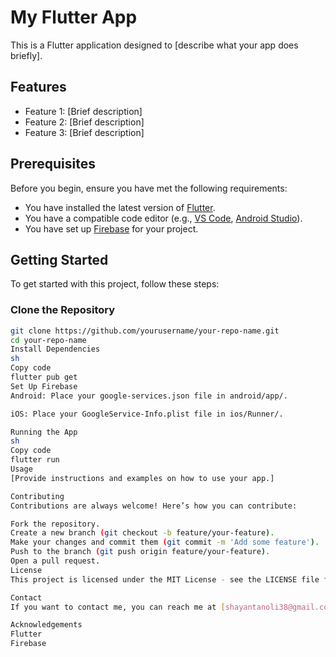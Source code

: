 # My Flutter App

This is a Flutter application designed to [describe what your app does briefly].

## Features

- Feature 1: [Brief description]
- Feature 2: [Brief description]
- Feature 3: [Brief description]

## Prerequisites

Before you begin, ensure you have met the following requirements:

- You have installed the latest version of [Flutter](https://flutter.dev/docs/get-started/install).
- You have a compatible code editor (e.g., [VS Code](https://code.visualstudio.com/), [Android Studio](https://developer.android.com/studio)).
- You have set up [Firebase](https://firebase.google.com/docs/flutter/setup) for your project.

## Getting Started

To get started with this project, follow these steps:

### Clone the Repository

```sh
git clone https://github.com/yourusername/your-repo-name.git
cd your-repo-name
Install Dependencies
sh
Copy code
flutter pub get
Set Up Firebase
Android: Place your google-services.json file in android/app/.

iOS: Place your GoogleService-Info.plist file in ios/Runner/.

Running the App
sh
Copy code
flutter run
Usage
[Provide instructions and examples on how to use your app.]

Contributing
Contributions are always welcome! Here’s how you can contribute:

Fork the repository.
Create a new branch (git checkout -b feature/your-feature).
Make your changes and commit them (git commit -m 'Add some feature').
Push to the branch (git push origin feature/your-feature).
Open a pull request.
License
This project is licensed under the MIT License - see the LICENSE file for details.

Contact
If you want to contact me, you can reach me at [shayantanoli38@gmail.com].

Acknowledgements
Flutter
Firebase





